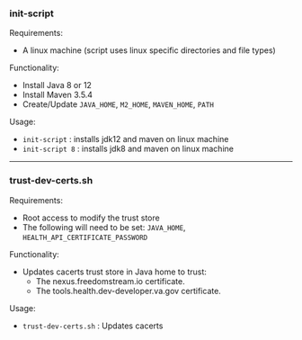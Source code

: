 ### init-script

Requirements:
* A linux machine (script uses linux specific directories and file types)

Functionality:
* Install Java 8 or 12
* Install Maven 3.5.4
* Create/Update `JAVA_HOME`, `M2_HOME`, `MAVEN_HOME`, `PATH`

Usage:
* `init-script` : installs jdk12 and maven on linux machine
* `init-script 8` : installs jdk8 and maven on linux machine

---

### trust-dev-certs.sh

Requirements:
* Root access to modify the trust store
* The following will need to be set: `JAVA_HOME`, `HEALTH_API_CERTIFICATE_PASSWORD`

Functionality:
* Updates cacerts trust store in Java home to trust:
  * The nexus.freedomstream.io certificate.
  * The tools.health.dev-developer.va.gov certificate.

Usage:
* `trust-dev-certs.sh` : Updates cacerts
